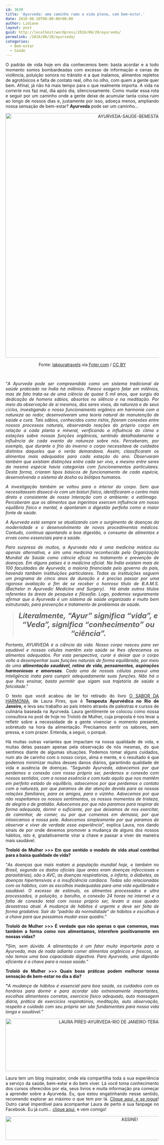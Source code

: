 ```yaml
---
id: 3630
title: 'Ayurveda: uma caminho rumo a vida plena, com bem-estar.'
date: 2016-06-20T00:00:00+00:00
author: Lidiane
layout: post
guid: http://localhost/wordpress/2016/06/20/ayurveda/
permalink: /2016/06/20/ayurveda/
categories:
  - Bem-estar
  - Saúde
---
```

<p style="text-align: justify;">
  O padrão de vida hoje em dia conhecemos bem: basta acordar e a todo momento somos bombardeadas com excesso de informação e cenas de violência, poluição sonora no trânsito e a que inalamos, alimentos repletos de agrotóxicos e falta de contato real, olho no olho, com quem a gente quer bem. Afinal, já não há mais tempo para o que realmente importa. A vida na <em>correria</em> nos faz mal, dia após dia, silenciosamente. Como mudar essa rota e seguir por um caminho onde a gente deixe de acumular tanta coisa ruim ao longo de nossos dias e, justamente por isso, adoeça menos, ampliando nossa sensação de bem-estar? <strong>Ayurveda</strong> pode ser um caminho&#8230;
</p>

<p align="center">
  <img class="alignnone size-full wp-image-12690" src="http://www.trololodemulher.com.br/blog/wp-content/uploads/2016/06/AYURVEDA-SAUDE-BEMESTAR.jpg" alt="AYURVEDA-SAUDE-BEMESTAR" width="800" height="800" />
</p>

<p align="center">
  Fonte: <a href="https://www.flickr.com/photos/lakpura/14630888323/" target="_blank">lakpuratravels</a> via <a href="http://foter.com/" target="_blank">Foter.com</a> / <a href="http://creativecommons.org/licenses/by/2.0/" target="_blank">CC BY</a>
</p>

&nbsp;

<p align="justify">
  “<em>A Ayurveda pode ser compreendida como um sistema tradicional de saúde praticado na Índia há milênios. Parece exagero falar em milênios, mas de fato trata-se de uma ciência de quase 5 mil anos, que surgiu da dedicação de homens sábios, absortos no silêncio e na meditação. Por meio da observação de si mesmos, dos seres vivos, da natureza e de seus ciclos, investigando o nosso funcionamento orgânico em harmonia com a natureza ao redor, desenvolveram uma teoria natural de manutenção de saúde e cura. Tais sábios, conhecidos como rishis, fizeram conexões entre nossos processos naturais, observando reações do próprio corpo em relação a cada planta e mineral, verificando a influência do clima e estações sobre nossas funções orgânicas, sentindo detalhadamente a influência de cada evento da natureza sobre nós. Perceberam, por exemplo, que durante o frio do inverno o corpo necessitava de cuidados distintos daqueles que o verão demandava. Assim, classificaram os alimentos mais adequados para cada estação do ano. Observaram também que existiam distinções entre cada ser vivo, e mesmo entre seres da mesma espécie havia categorias com funcionamentos particulares. Desta forma, criaram tipos básicos de funcionamento de cada espécie, desenvolvendo o sistema de dosha ou biótipos humanos.</em>
</p>

<p align="justify">
  <em>A investigação também se voltou para o interior do corpo. Sem que necessitassem dissecá-lo com um bisturi físico, identificaram o centro mais direto e consistente de nossa interação com o ambiente: o estômago.  Perceberam que os alimentos que ingerimos exercem influência em nosso equilíbrio físico e mental, e apontaram a digestão perfeita como a maior fonte de saúde.</em>
</p>

<p align="justify">
  <em>A Ayurveda está sempre se atualizando com o surgimento de doenças da modernidade e o desenvolvimento de novos procedimentos médicos. Contudo, continua apontando a boa digestão, o consumo de alimentos e ervas como essenciais para a saúde.</em>
</p>

<p align="justify">
  <em>Para surpresa de muitos, a Ayurveda não é uma medicina mística ou apenas alternativa, e sim uma medicina reconhecida pela Organização Mundial de Saúde como ciência eficaz no tratamento e prevenção de doenças. Em alguns países é a medicina oficial. Na Índia existem mais de 100 faculdades de Ayurveda, a maioria financiada pelo governo do país, havendo também instituições particulares. Todas as instituições seguem um programa de cinco anos de duração e é preciso passar por uma rigorosa avaliação a fim de se receber o honroso título de B.A.M.S. (Bachelor in Ayurvedic Medicine and Surgery).  Há ainda outros títulos referentes às áreas de pesquisa e filosofia. Logo, podemos seguramente afirmar que a Ayurveda é um sistema de saúde organizado e muito bem estruturado, para prevenção e tratamento de problemas de saúde.</em>
</p>

> <p align="center">
>   <strong><em><span style="font-size: x-large;">Literalmente, “Ayur” significa “vida”, e “Veda”, significa “conhecimento” ou “ciência”.</span></em></strong>
> </p>

<p align="justify">
  <em>Portanto, AYURVEDA é a ciência da vida. Nosso corpo nasceu para ser saudável e nossas células mantêm esta saúde se lhes oferecemos os alimentos adequados. Por esta perspectiva, curar é deixar que o corpo volte a desempenhar suas funções naturais de forma equilibrada, por meio de uma <strong>alimentação saudável, rotina de vida, pensamentos, aspirações harmoniosas e amorosas</strong>. Cada uma de nossas células possui uma inteligência inata para cumprir adequadamente suas funções. Não há o que lhes ensinar, basta permitir que sigam sua trajetória de saúde e felicidade</em>.”
</p>

<p align="justify">
  O texto que você acabou de ler foi retirado do livro <a href="http://www.rocco.com.br/livro/?cod=2395" target="_blank">O SABOR DA HARMONIA</a>, de Laura Pires, que é <strong>Terapeuta Ayurvédica no Rio de Janeiro,</strong> e leva seu trabalho ao país inteiro através de palestras e cursos de culinária baseada na Ayurveda. Laura gentilmente se colocou como nossa consultora no post de hoje no Trololó de Mulher, cuja proposta é nos levar a refletir sobre a necessidade de a gente vivenciar o momento presente, sobretudo na hora da alimentação. Precisamos sentir os sabores, sem pressa, e com prazer. Entenda, a seguir, o porquê.
</p>

<p align="justify">
  Há muitas outras variantes que impactam na nossa qualidade de vida, e muitas delas passam apenas pela observação de nós mesmas, do que sentimos diante de algumas situações. Podemos tomar alguns cuidados, num ato de carinho com o nosso corpo, alma e mente, e o resultado é que podemos minimizar muitos desses danos diários, garantindo qualidade de vida e ausência de doenças. “<em>Segundo Ayurveda, adoecemos por que perdemos a conexão com nosso próprio ser, perdemos a conexão com nossos sentidos, com a nossa essência e com tudo aquilo que nos mantêm em perfeito estado de equilíbrio, adoecemos por que perdemos o contato com a natureza, por que paramos de dar atenção devida para as nossas relações familiares, para os amigos, para o vizinho. Adoecemos por que não respeitamos os nossos sentimentos, os nossos momentos de tristeza, de alegria e de gratidão. Adoecemos por que não paramos para respirar de forma adequada, dormir o suficiente, por que deixamos de nos exercitar, de caminhar, de comer, ou por que comemos em demasia, por que intoxicamos a nossa pele. Adoecemos simplesmente por que paramos de observar e viver de verdade essa experiência</em>”, explica Laura, nos dando sinais de por onde devemos promover a mudança de alguns dos nossos hábitos, isto é, gradativamente virar a chave e passar a viver de maneira mais saudável.
</p>

<p align="justify">
  <strong>Trololó de Mulher >>> Em que sentido o modelo de vida atual contribui para a baixa qualidade de vida?</strong>
</p>

<p align="justify">
  “<em>As doenças que mais matam a população mundial hoje, e também no Brasil, segundo os dados oficiais (que antes eram doenças infecciosas e parasitárias), são o AVC, as doenças respiratórias, o infarto, a diabetes, as doenças hipertensivas e a insuficiência cardíaca. Todas são relacionadas com os hábitos, com as escolhas inadequadas para uma vida equilibrada e saudável. O excesso de estímulo, os alimentos processados e ultra processados, a poluição, o barulho, a conexão 24 horas na internet e a falta de conexão total com nosso próprio ser, levam a esse quadro desastroso atual. A mudança de hábitos é urgente e deve ser feita de forma gradativa. Sair do &#8220;padrão da normalidade&#8221; de hábitos e escolhas é a chave para que possamos mudar esse quadro.”</em>
</p>

<p align="justify">
  <strong>Trololó de Mulher >>> É verdade que não apenas o que comemos, mas também a forma como nos alimentamos, interefere positivamente em nossas vidas?</strong>
</p>

<p align="justify">
  <strong>“</strong><em>Sim, sem dúvida. A alimentação é um fator muito importante para a Ayurveda, mas de nada adianta comer alimentos orgânicos e frescos, se não temos uma boa capacidade digestiva. Para Ayurveda, uma digestão eficiente é a chave para a nossa saúde.”</em>
</p>

<p align="justify">
  <strong>Trololó de Mulher >>> Quais boas práticas podem melhorar nossa sensação de bem-estar no dia a dia?</strong>
</p>

<p align="justify">
  <strong>“</strong><em>A mudança de hábitos é essencial para boa saúde, os cuidados com os horários para dormir e para acordar são extremamente importantes, escolhas alimentares corretas, exercício físico adequado, auto massagem diária, prática de exercícios respiratórios, meditação, auto observação, respeito e cuidado com seu próprio ser são fundamentais para nossa vida longa e saudável.”</em>
</p>

<p align="center">
  <img class="alignnone size-full wp-image-12693" src="http://www.trololodemulher.com.br/blog/wp-content/uploads/2016/06/LAURA-PIRES-AYURVEDA-RIO-DE-JANEIRO-TERAPEUTA-AYURVEDICA.jpg" alt="LAURA PIRES-AYURVEDA-RIO DE JANEIRO-TERAPEUTA AYURVEDICA" width="800" height="172" />
</p>

<p align="justify">
  Laura tem um blog inspirador, onde ela compartilha toda a sua experiência a serviço da saúde, bem-estar e do bem viver. Lá você toma conhecimento dos cursos oferecidos por ela, seus livros e muita informação pra começar a aprender sobre a Ayurveda. Eu, que estou engatinhando nesse sentido, recomendo explorar ao máximo o que tem por lá. <a href="http://laurapires.com.br/" target="_blank">Clique aqui, e se jogue</a>! Outro canal imperdível para acompanhar Laura de perto é sua fanpage no Facebook. Eu já curti… <a href="https://www.facebook.com/laurapires.buscadaessencia/timeline" target="_blank">clique aqui</a>, e vem comigo!
</p>

<p align="center">
  <a href="http://feedburner.google.com/fb/a/mailverify?uri=blogBichaFemea&loc=en_US" target="_blank"><img class="alignnone size-full wp-image-10439" src="http://www.trololodemulher.com.br/blog/wp-content/uploads/2014/09/ASSINE.png" alt="ASSINE!" width="800" height="78" /></a>
</p>